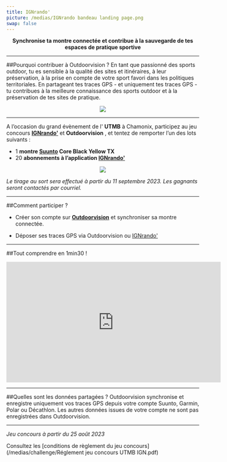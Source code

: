 ```yaml
---
title: IGNrando'
picture: /medias/IGNrando bandeau landing page.png
swap: false
---
```


**<p align="center"> Synchronise ta montre connectée et contribue à la sauvegarde de tes espaces de pratique sportive</p>**

---

##Pourquoi contribuer à Outdoorvision ?
En tant que passionné des sports outdoor, tu es sensible à la qualité des sites et itinéraires, à leur préservation, à la prise en compte de votre sport favori dans les politiques territoriales.
En partageant tes traces GPS - et uniquement tes traces GPS - tu contribues à la meilleure connaissance des sports outdoor et à la préservation de tes sites de pratique.


<p align="center">
  <img src="/medias/IGNrando bandeau landing page contribue.png">
</p>

<participate></participate>

---
A l’occasion du grand évènement de l' **UTMB** à Chamonix, 
participez au jeu concours **[IGNrando'](https://ignrando.fr/fr/)** et **Outdoorvision** , et tentez de remporter l’un des lots suivants : 

- 1 **montre [Suunto](https://www.suunto.com/fr-fr/Produits/Montres-de-sport/Suunto-Core/suunto-core-black-yellow-tx/) Core Black Yellow TX**
- 20  **abonnements à l’application [IGNrando'](https://ignrando.fr/fr/)**
  
<p align="center">
  <img src="/medias/challenge/IGNrandobandeau landing page lots.png">
</p>


*Le tirage au sort sera effectué à partir du 11 septembre 2023. Les gagnants seront contactés par courriel.*

---

##Comment participer ?

- Créer son compte sur **[Outdoorvision](https://staging-auth.outdoorvision.fr/auth/realms/PRNSN/protocol/openid-connect/registrations?client_id=back1-outdoorgeovision-prnsn&response_type=code&redirect_uri=https://staging-back.outdoorvision.fr/auth/done/&scope=openid)** et synchroniser sa montre connectée.

- Déposer ses traces GPS via Outdoorvision ou [IGNrando'](https://ignrando.fr/fr/)
  
<participate></participate>

---
##Tout comprendre en 1min30 !
<p align="center">
<iframe width="560" height="315" src="https://www.youtube.com/embed/Sua7VDlhBs4" title="YouTube video player" frameborder="0" allow="accelerometer; autoplay; clipboard-write; encrypted-media; gyroscope; picture-in-picture" allowfullscreen></iframe>
</p>


---

##Quelles sont les données partagées ?
Outdoorvision synchronise et enregistre uniquement vos traces GPS depuis votre compte Suunto, Garmin, Polar ou Décathlon. Les autres données issues de votre compte ne sont pas enregistrées dans Outdoorvision.

---

*Jeu concours à partir du 25 août 2023* 
<p></p>

Consultez les [conditions de règlement du jeu concours](/medias/challenge/Réglement jeu concours UTMB IGN.pdf)
<p></p>
